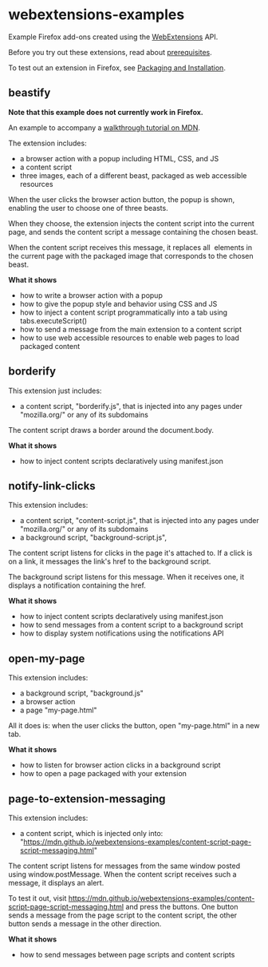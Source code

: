 # webextensions-examples
Example Firefox add-ons created using the [WebExtensions](https://developer.mozilla.org/en-US/Add-ons/WebExtensions) API.

Before you try out these extensions, read about [prerequisites](https://developer.mozilla.org/en-US/Add-ons/WebExtensions/Prerequisites).

To test out an extension in Firefox, see [Packaging and Installation](/en-US/Add-ons/WebExtensions/Packaging_and_installation).

## beastify ##

**Note that this example does not currently work in Firefox.**

An example to accompany a [walkthrough tutorial on MDN](https://developer.mozilla.org/en-US/Add-ons/WebExtensions/Walkthrough).

The extension includes:

* a browser action with a popup including HTML, CSS, and JS
* a content script
* three images, each of a different beast, packaged as web accessible resources

When the user clicks the browser action button, the popup is shown, enabling the user to choose one of three beasts.

When they choose, the extension injects the content script into the current page, and sends the content script a message containing the chosen beast.

When the content script receives this message, it replaces all <IMG> elements in the current page with the packaged image that corresponds to the chosen beast.

**What it shows**

* how to write a browser action with a popup
* how to give the popup style and behavior using CSS and JS
* how to inject a content script programmatically into a tab using tabs.executeScript()
* how to send a message from the main extension to a content script
* how to use web accessible resources to enable web pages to load packaged content

## borderify ##

This extension just includes:

* a content script, "borderify.js", that is injected into any pages under "mozilla.org/" or any of its subdomains

The content script draws a border around the document.body.

**What it shows**

* how to inject content scripts declaratively using manifest.json

## notify-link-clicks ##

This extension includes:

* a content script, "content-script.js", that is injected into any pages under "mozilla.org/" or any of its subdomains
* a background script, "background-script.js", 

The content script listens for clicks in the page it's attached to. If a click is on a link, it messages the link's href to the background script.

The background script listens for this message. When it receives one, it displays a notification containing the href.

**What it shows**

* how to inject content scripts declaratively using manifest.json
* how to send messages from a content script to a background script
* how to display system notifications using the notifications API

## open-my-page ##

This extension includes:

* a background script, "background.js"
* a browser action
* a page "my-page.html"

All it does is: when the user clicks the button, open "my-page.html" in a new tab.

**What it shows**

* how to listen for browser action clicks in a background script
* how to open a page packaged with your extension

## page-to-extension-messaging ##

This extension includes:

* a content script, which is injected only into: "https://mdn.github.io/webextensions-examples/content-script-page-script-messaging.html"

The content script listens for messages from the same window posted using window.postMessage. When the content script receives such a message, it displays an alert.

To test it out, visit https://mdn.github.io/webextensions-examples/content-script-page-script-messaging.html and press the buttons. One button sends a message from the page script to the content script, the other button sends a message in the other direction.

**What it shows**

* how to send messages between page scripts and content scripts

